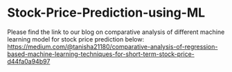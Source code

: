 # Stock-Price-Prediction-using-ML

Please find the link to our blog on comparative analysis of different machine learning model for stock price prediction below:
https://medium.com/@tanisha21180/comparative-analysis-of-regression-based-machine-learning-techniques-for-short-term-stock-price-d44fa0a94b97
